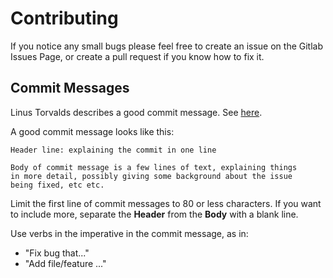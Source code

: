 # Contributing

If you notice any small bugs please feel free to create an issue on
the Gitlab Issues Page, or create a pull request if you know how to
fix it.

## Commit Messages

Linus Torvalds describes a good commit message. See [here][linus-commit].

A good commit message looks like this:

```
Header line: explaining the commit in one line

Body of commit message is a few lines of text, explaining things
in more detail, possibly giving some background about the issue
being fixed, etc etc.
```

Limit the first line of commit messages to 80 or less characters.
If you want to include more, separate the **Header** from the
**Body** with a blank line.

Use verbs in the imperative in the commit message, as in:

* "Fix bug that..."
* "Add file/feature ..."

[linus-commit]: https://github.com/torvalds/subsurface/blob/a48494d2fbed58c751e9b7e8fbff88582f9b2d02/README#L88
